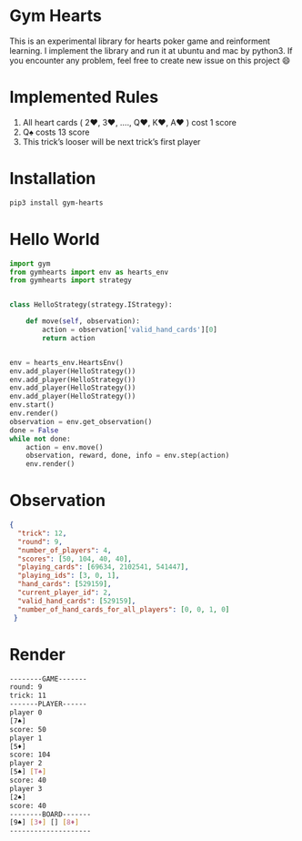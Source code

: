 # Gym Hearts

This is an experimental library for hearts poker game and reinforment learning.
I implement the library and run it at ubuntu and mac by python3.
If you encounter any problem, feel free to create new issue on this project :smile:


# Implemented Rules

1. All heart cards ( 2♥, 3♥, …., Q♥, K♥, A♥ ) cost 1 score
2. Q♠ costs 13 score
3. This trick’s looser will be next trick’s first player

# Installation

```sh
pip3 install gym-hearts
```

# Hello World

```python
import gym
from gymhearts import env as hearts_env
from gymhearts import strategy


class HelloStrategy(strategy.IStrategy):

    def move(self, observation):
        action = observation['valid_hand_cards'][0]
        return action


env = hearts_env.HeartsEnv()
env.add_player(HelloStrategy())
env.add_player(HelloStrategy())
env.add_player(HelloStrategy())
env.add_player(HelloStrategy())
env.start()
env.render()
observation = env.get_observation()
done = False
while not done:
    action = env.move()
    observation, reward, done, info = env.step(action)
    env.render()
```

# Observation

```json
{
  "trick": 12, 
  "round": 9, 
  "number_of_players": 4, 
  "scores": [50, 104, 40, 40], 
  "playing_cards": [69634, 2102541, 541447], 
  "playing_ids": [3, 0, 1], 
  "hand_cards": [529159], 
  "current_player_id": 2, 
  "valid_hand_cards": [529159], 
  "number_of_hand_cards_for_all_players": [0, 0, 1, 0]
 }
```

# Render

```sh
--------GAME-------
round: 9
trick: 11
-------PLAYER------
player 0
[7♠]
score: 50
player 1
[5♦]
score: 104
player 2
[5♠] [T♠]
score: 40
player 3
[2♠]
score: 40
--------BOARD-------
[9♠] [3♦] [] [8♦]
--------------------
```
